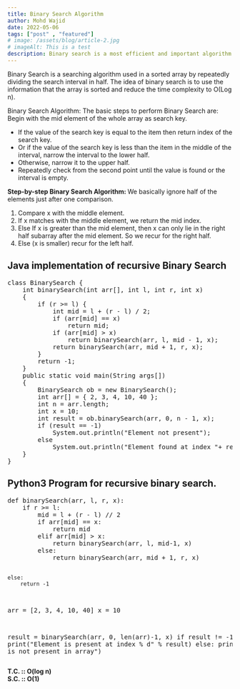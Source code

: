 ```yaml
---
title: Binary Search Algorithm
author: Mohd Wajid
date: 2022-05-06
tags: ["post" , "featured"]
# image: /assets/blog/article-2.jpg
# imageAlt: This is a test
description: Binary search is a most efficient and important algorithm which searches for the target element in a limited space in a sorted workspace, but either in strictly increasing or strictly decreasing workspace only, using Decease and conquer Algo.
---
```

<p>
Binary Search is a searching algorithm used in a sorted array by repeatedly dividing the search interval in half. The idea of binary search is to use the information that the array is sorted and reduce the time complexity to O(Log n). 
</p>

<p>
Binary Search Algorithm: The basic steps to perform Binary Search are: <br/>
Begin with the mid element of the whole array as search key. <br/>
<ul> 
<li> If the value of the search key is equal to the item then return index of the search key.</li>
<li>Or if the value of the search key is less than the item in the middle of the interval, narrow the interval to the lower half.</li>
<li>Otherwise, narrow it to the upper half.</li>
<li>Repeatedly check from the second point until the value is found or the interval is empty.</li>
</ul>
</p>
<p>
    <strong>Step-by-step Binary Search Algorithm: </strong>We basically ignore half of the elements just after one comparison. <br/>
    <ol>
        <li>Compare x with the middle element.</li>
        <li>If x matches with the middle element, we return the mid index.</li>
        <li>Else If x is greater than the mid element, then x can only lie in the right half subarray after the mid element. So we recur for the right half.</li>
        <li>Else (x is smaller) recur for the left half.</li>
    </ol>
</p>
<h2>Java implementation of recursive Binary Search</h2>
<p>
<pre>
class BinarySearch {
	int binarySearch(int arr[], int l, int r, int x)
	{
		if (r >= l) {
			int mid = l + (r - l) / 2;
			if (arr[mid] == x)
				return mid;
			if (arr[mid] > x)
				return binarySearch(arr, l, mid - 1, x);
			return binarySearch(arr, mid + 1, r, x);
		}
		return -1;
	}
	public static void main(String args[])
	{
		BinarySearch ob = new BinarySearch();
		int arr[] = { 2, 3, 4, 10, 40 };
		int n = arr.length;
		int x = 10;
		int result = ob.binarySearch(arr, 0, n - 1, x);
		if (result == -1)
			System.out.println("Element not present");
		else
			System.out.println("Element found at index "+ result);
	}
}
</pre>
</p>

<p>
    <h2> Python3 Program for recursive binary search.</h2>
<pre>
def binarySearch(arr, l, r, x):
	if r >= l:
		mid = l + (r - l) // 2
		if arr[mid] == x:
			return mid
		elif arr[mid] > x:
			return binarySearch(arr, l, mid-1, x)
		else:
			return binarySearch(arr, mid + 1, r, x)

	else:
		return -1
arr = [2, 3, 4, 10, 40]
x = 10

result = binarySearch(arr, 0, len(arr)-1, x)
if result != -1:
	print("Element is present at index % d" % result)
else:
	print("Element is not present in array")
</pre>
</p>

<p>
<strong>
T.C. :: O(log n) <br/>
S.C. :: O(1)
</strong>
</p>
